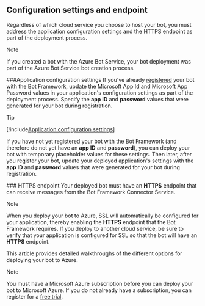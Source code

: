 ## Configuration settings and endpoint

Regardless of which cloud service you choose to host your bot, you must address the application configuration settings and the HTTPS endpoint as part of the deployment process.

> [!NOTE]
> If you created a bot with the Azure Bot Service, your bot deployment was part of the Azure Bot Service bot 
> creation process.

###Application configuration settings
If you've already [registered](~/portal-register-bot.md) your bot with the Bot Framework,
update the Microsoft App Id and Microsoft App Password values in your application's configuration settings
as part of the deployment process.
Specify the **app ID** and **password** values that were generated for your bot during registration.

> [!TIP]
[!include[Application configuration settings](~/includes/snippet-tip-bot-config-settings.md)]

If you have not yet registered your bot with the Bot Framework (and therefore do not yet have an **app ID** and **password**),
you can deploy your bot with temporary placeholder values for these settings.
Then later, after you register your bot, update your deployed application's settings with the **app ID** and **password** values that were generated for your bot during registration.

###<a id="httpsEndpoint"></a> HTTPS endpoint
Your deployed bot must have an **HTTPS** endpoint that can receive messages from the Bot Framework Connector Service.

> [!NOTE]
> When you deploy your bot to Azure, SSL will automatically be configured for your application, thereby enabling the **HTTPS** endpoint that the Bot Framework requires.
> If you deploy to another cloud service, be sure to verify that your application is configured for SSL so that the bot will have an **HTTPS** endpoint.

This article provides detailed walkthroughs of the different options for deploying your bot to Azure.

> [!NOTE]
> You must have a Microsoft Azure subscription before you can deploy your bot to Microsoft Azure.
If you do not already have a subscription, you can register for a [free trial](https://azure.microsoft.com/en-us/free/).